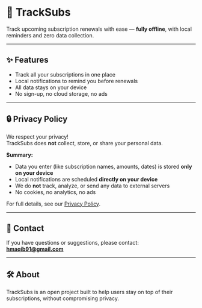 # 📱 TrackSubs

Track upcoming subscription renewals with ease — **fully offline**, with local reminders and zero data collection.

---

## ✨ Features

- Track all your subscriptions in one place
- Local notifications to remind you before renewals
- All data stays on your device
- No sign-up, no cloud storage, no ads

---

## 🔒 Privacy Policy

We respect your privacy!  
TrackSubs does **not** collect, store, or share your personal data.

**Summary:**
- Data you enter (like subscription names, amounts, dates) is stored **only on your device**
- Local notifications are scheduled **directly on your device**
- We do **not** track, analyze, or send any data to external servers
- No cookies, no analytics, no ads

For full details, see our [Privacy Policy](PRIVACY_POLICY.md).

---

## 📧 Contact

If you have questions or suggestions, please contact:  
**hmaqib91@gmail.com**

---

## 🛠 About

TrackSubs is an open project built to help users stay on top of their subscriptions, without compromising privacy.
